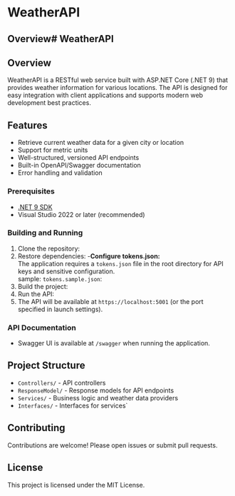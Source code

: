 # WeatherAPI

## Overview# WeatherAPI

## Overview

WeatherAPI is a RESTful web service built with ASP.NET Core (.NET 9) that provides weather information for various locations. The API is designed for easy integration with client applications and supports modern web development best practices.

## Features

- Retrieve current weather data for a given city or location
- Support for metric units
- Well-structured, versioned API endpoints
- Built-in OpenAPI/Swagger documentation
- Error handling and validation



   

### Prerequisites

- [.NET 9 SDK](https://dotnet.microsoft.com/download/dotnet/9.0)
- Visual Studio 2022 or later (recommended)

### Building and Running

1. Clone the repository:
2. Restore dependencies:
   -**Configure tokens.json:**  
   The application requires a `tokens.json` file in the root directory for API keys and sensitive configuration.  
   sample: `tokens.sample.json`:
3. Build the project:
4. Run the API:
5. The API will be available at `https://localhost:5001` (or the port specified in launch settings).

### API Documentation

- Swagger UI is available at `/swagger` when running the application.


## Project Structure

- `Controllers/` - API controllers
- `ResponseModel/` - Response models for API endpoints
- `Services/` - Business logic and weather data providers
- `Interfaces/` - Interfaces for services`

## Contributing

Contributions are welcome! Please open issues or submit pull requests.

## License

This project is licensed under the MIT License.
